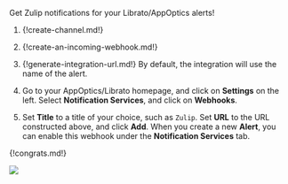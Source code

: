 Get Zulip notifications for your Librato/AppOptics alerts!

1. {!create-channel.md!}

1. {!create-an-incoming-webhook.md!}

1. {!generate-integration-url.md!}
   By default, the integration will use the name of the alert.

1. Go to your AppOptics/Librato homepage, and click on **Settings**
   on the left. Select **Notification Services**, and click on
   **Webhooks**.

1. Set **Title** to a title of your choice, such as `Zulip`. Set **URL**
   to the URL constructed above, and click **Add**. When you create a
   new **Alert**, you can enable this webhook under the **Notification
   Services** tab.

{!congrats.md!}

![](/static/images/integrations/librato/001.png)
